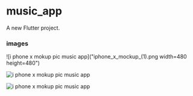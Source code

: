 # music_app

A new Flutter project.

### images
![i phone x mokup pic music app]("iphone_x_mockup_(1).png width=480 height=480")

![i phone x mokup pic music app](iphone_x_mockup_(2).png=250x)

![i phone x mokup pic music app](iphone_x_mockup_(3).png=250x)

